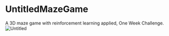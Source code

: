 # UntitledMazeGame
A 3D maze game with reinforcement learning applied, One Week Challenge.
![Untitled](https://github.com/Milgalu/UntitledMazeGame/assets/75508349/edbf7635-b6f2-444e-82be-cb6bd0329593)
